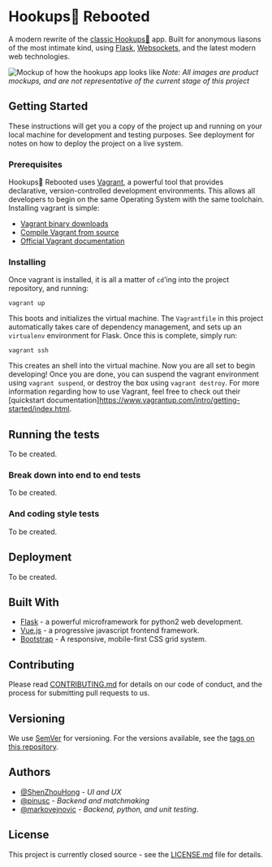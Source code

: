 # Hookups💋 Rebooted

A modern rewrite of the [classic Hookups💋](https://github.com/UWCCSC/hookup-csc) app. Built for anonymous liasons of the most intimate kind, using [Flask](http://flask.pocoo.org/), [Websockets](www.websocket.org), and the latest modern web technologies.

![Mockup of how the hookups app looks like](https://i.imgur.com/Zqv18Yt.png)
*Note: All images are product mockups, and are not representative of the current stage of this project*

## Getting Started

These instructions will get you a copy of the project up and running on your local machine for development and testing purposes. See deployment for notes on how to deploy the project on a live system.

### Prerequisites

Hookups💋 Rebooted uses [Vagrant](https://www.vagrantup.com/), a powerful tool that provides declarative, version-controlled development environments. This allows all developers to begin on the same Operating System with the same toolchain. Installing vagrant is simple:

* [Vagrant binary downloads](https://www.vagrantup.com/)
* [Compile Vagrant from source](https://www.vagrantup.com/docs/installation/source.html)
* [Official Vagrant documentation](https://www.vagrantup.com/docs/)

### Installing

Once vagrant is installed, it is all a matter of `cd`'ing into the project repository, and running:


```
vagrant up
```

This boots and initializes the virtual machine. The `Vagrantfile` in this project automatically takes care of dependency management, and sets up an `virtualenv` environment for Flask. Once this is complete, simply run:

```
vagrant ssh
```

This creates an shell into the virtual machine. Now you are all set to begin developing! Once you are done, you can suspend the vagrant environment using `vagrant suspend`, or destroy the box using `vagrant destroy`. For more information regarding how to use Vagrant, feel free to check out their [quickstart documentation]https://www.vagrantup.com/intro/getting-started/index.html.

## Running the tests

To be created.

### Break down into end to end tests

To be created.

### And coding style tests

To be created.

## Deployment

To be created.

## Built With

* [Flask](http://flask.pocoo.org/) - a powerful microframework for python2 web development.
* [Vue.js](https://vuejs.org/) - a progressive javascript frontend framework.
* [Bootstrap](https://getbootstrap.com/) - A responsive, mobile-first CSS grid system.

## Contributing

Please read [CONTRIBUTING.md](https://gist.github.com/PurpleBooth/b24679402957c63ec426) for details on our code of conduct, and the process for submitting pull requests to us.

## Versioning

We use [SemVer](http://semver.org/) for versioning. For the versions available, see the [tags on this repository](https://github.com/your/project/tags).

## Authors

* [@ShenZhouHong](https://github.com/orgs/UWCCSC/people/ShenZhouHong) - *UI and UX*
* [@pinusc](https://github.com/orgs/UWCCSC/people/pinusc) - *Backend and matchmaking*
* [@markovejnovic](https://github.com/orgs/UWCCSC/people/markovejnovic) - *Backend, python, and unit testing*.

## License

This project is currently closed source - see the [LICENSE.md](LICENSE.md) file for details.

